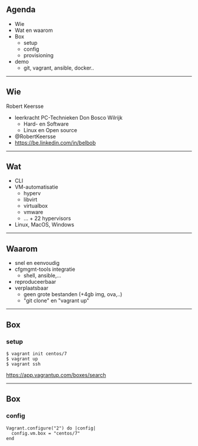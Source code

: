 ## Agenda 

* Wie
* Wat en waarom
* Box
  - setup
  - config 
  - provisioning
* demo
  - git, vagrant, ansible, docker..

---

## Wie

Robert Keersse

* leerkracht PC-Technieken Don Bosco Wilrijk
  - Hard- en Software
  - Linux en Open source
* @RobertKeersse
* https://be.linkedin.com/in/belbob  

---

## Wat

* CLI
* VM-automatisatie
  - hyperv
  - libvirt
  - virtualbox
  - vmware
  - ... + 22 hypervisors
* Linux, MacOS, Windows

---

## Waarom

* snel en eenvoudig
* cfgmgmt-tools integratie
  - shell, ansible,...
* reproduceerbaar
* verplaatsbaar
  - geen grote bestanden (+4gb img, ova,..)
  - "git clone" en "vagrant up"

---

## Box
### setup

```
$ vagrant init centos/7
$ vagrant up
$ vagrant ssh
```

https://app.vagrantup.com/boxes/search

---

## Box
### config

```
Vagrant.configure("2") do |config|
  config.vm.box = "centos/7"
end
```
